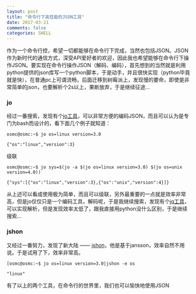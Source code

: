 ```yaml
---
layout: post
title: "命令行下高性能的JSON工具"
date: 2017-03-21
comments: false
categories: SHELL
---
```


作为一个命令行控，希望一切都能够在命令行下完成，当然也包括JSON。JSON作为新时代的通信方式，深受API爱好者的欢迎，因此我也希望能够在命令行下操作JSON。要实现在命令行操作JSON（解码、编码），首先想到的当然就是利用python提供的json库写一个python脚本，于是动手，并且很快实现（python毕竟就是快），在普通pc上可谓流畅，后面迁移到树莓派上，发现慢的要命，即使是非常简单的json，也要解析个2s以上，果断放弃，于是继续征途...

### jo

经过一番搜索，发现有个[jo工具](https://github.com/jpmens/jo)，可以非常方便的编码JSON，而且可以认为是专门为bash而设计的，看下面几个例子就知道：

```
osmc@osmc:~$ jo os=linux version=3.0

{"os":"linux","version":3}
```

级联

```
osmc@osmc:~$ jo sys=$(jo -a $(jo os=linux version=3.0) $(jo os=unix version=4.0))

{"sys":[{"os":"linux","version":3},{"os":"unix","version":4}]}
```

从上述可以看成使用极为简单，而且可以级联，另外最重要的一点就是效率非常高，但是jo仅仅只是一个编码工具，解码呢，于是我继续搜索，发现有个[jq工具](https://github.com/stedolan/jq)，可以实现解析，但是发现效率太低了，跟我直接用python没什么区别，于是继续搜索...

### jshon

又经过一番努力，发现了新大陆 —— [jshon](https://github.com/keenerd/jshon.git)，他是基于jansson，效率自然不用说。于是试用了下，效率非常高。

```
[osmc@osmc:~$ jo os=linux version=3.0|jshon -e os

"linux"
```

有了以上的两个工具，在命令行的世界里，我们也可以愉快地使用JSON
